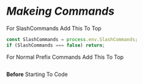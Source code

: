 # *Makeing Commands*

For SlashCommands Add This To Top
```js
const SlashCommands = process.env.SlashCommands;
if (SlashCommands === false) return;
```
For Normal Prefix Commands Add This To Top
```js


```
**Before** Starting To Code
